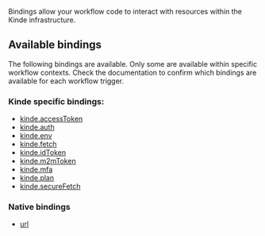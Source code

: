 
Bindings allow your workflow code to interact with resources within the Kinde infrastructure.

## Available bindings

The following bindings are available. Only some are available within specific workflow contexts. Check the documentation to confirm which bindings are available for each workflow trigger.

### Kinde specific bindings:

- [kinde.accessToken](/workflows/bindings/access-token-binding/)
- [kinde.auth](/workflows/bindings/auth-binding/)
- [kinde.env](/workflows/bindings/env-binding/)
- [kinde.fetch](/workflows/bindings/fetch-binding/)
- [kinde.idToken](/workflows/bindings/id-token-binding/)
- [kinde.m2mToken](/workflows/bindings/m2m-token-binding/)
- [kinde.mfa](/workflows/bindings/mfa-binding/)
- [kinde.plan](/workflows/bindings/plan-binding/)
- [kinde.secureFetch](/workflows/bindings/secure-fetch-binding/)

### Native bindings

- [url](/workflows/bindings/url-binding/)
